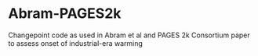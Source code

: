 # Abram-PAGES2k
Changepoint code as used in Abram et al and PAGES 2k Consortium paper to assess onset of industrial-era warming
